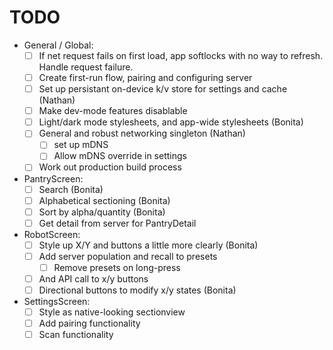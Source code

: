 TODO
====

- General / Global:
  - [ ] If net request fails on first load, app softlocks with no way to refresh. Handle request failure.
  - [ ] Create first-run flow, pairing and configuring server
  - [ ] Set up persistant on-device k/v store for settings and cache (Nathan)
  - [ ] Make dev-mode features disablable
  - [ ] Light/dark mode stylesheets, and app-wide stylesheets (Bonita)
  - [ ] General and robust networking singleton (Nathan)
    - [ ] set up mDNS
    - [ ] Allow mDNS override in settings
  - [ ] Work out production build process
- PantryScreen:
  - [ ] Search (Bonita)
  - [ ] Alphabetical sectioning (Bonita)
  - [ ] Sort by alpha/quantity  (Bonita)
  - [ ] Get detail from server for PantryDetail
- RobotScreen:
  - [ ] Style up X/Y and buttons a little more clearly (Bonita)
  - [ ] Add server population and recall to presets
    - [ ] Remove presets on long-press
  - [ ] And API call to x/y buttons
  - [ ] Directional buttons to modify x/y states (Bonita)
- SettingsScreen:
  - [ ] Style as native-looking sectionview
  - [ ] Add pairing functionality
  - [ ] Scan functionality